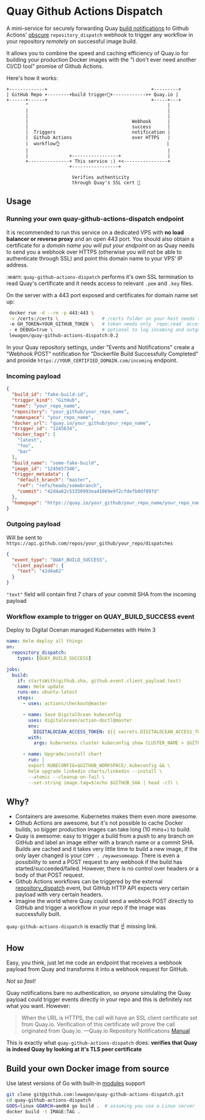 # Quay Github Actions Dispatch

A mini-service for securely forwarding Quay [build notifications](https://docs.quay.io/guides/notifications.html) to Github Actions' [obscure](https://help.github.com/en/actions/reference/events-that-trigger-workflows#external-events-repository_dispatch) `repository_dispatch` webhook to trigger any workflow in your repository _remotely_ on successful image build.

It allows you to combine the speed and caching efficiency of Quay.io for building your production Docker images with the "I don't ever need another CI/CD tool" promise of Github Actions.

Here's how it works:

```
+-------------+                                      +---------+
| GitHub Repo +--------+build trigger👷‍+------------>+ Quay.io |
+------+------+                                      +-----+---+
       ^                                                   |
       |                                                   |
       |                                                   |
       |                                      Webhook      |
       |                                      success      |
       |  Triggers                            notification |
       |  Github Actions                      over HTTPS   |
       |  workflow👌                                       |
       |                                                   |
       |               +-----------------+                 |
       +---------------+ This service :) +<----------------+
                       +-----------------+

                        Verifies authenticity
                        through Quay's SSL cert 🔑
```


## Usage

### Running your own quay-github-actions-dispatch endpoint

It is recommended to run this service on a dedicated VPS with **no load balancer or reverse proxy** and an open 443 port.
You should also obtain a certificate for a _domain name you will put your endpoint_ on as Quay needs to send you a webhook over HTTPS (otherwise you will not be able to authenticate through SSL) and point this domain name to your VPS' IP address.

:warn: `quay-github-actions-dispatch` performs it's own SSL termination to read Quay's certificate and it needs access to relevant `.pem` and `.key` files.

On the server with a 443 port exposed and certificates for domain name set up:

```sh
 docker run -d --rm -p 443:443 \
 -v /certs:/certs \                # /certs folder on your host needs to have .key and .pem files
 -e GH_TOKEN=YOUR_GITHUB_TOKEN \   # token needs only `repo:read` access
 - e DEBUG=true \                  # optional to log incoming and outgoing requests and responses
 lewagon/quay-github-actions-dispatch:0.2
```
In your Quay repository settings, under "Events and Notifications" create a "Webhook POST" notification for "Dockerfile Build Successfully Completed" and provide `https://YOUR_CERTIFIED_DOMAIN.com/incoming` endpoint.

### Incoming payload

```json
{
  "build_id": "fake-build-id",
  "trigger_kind": "GitHub",
  "name": "your_repo_name",
  "repository": "your_github/your_repo_name",
  "namespace": "your_repo_name",
  "docker_url": "quay.io/your_github/your_repo_name",
  "trigger_id": "1245634",
  "docker_tags": [
    "latest",
    "foo",
    "bar"
  ],
  "build_name": "some-fake-build",
  "image_id": "1245657346",
  "trigger_metadata": {
    "default_branch": "master",
    "ref": "refs/heads/somebranch",
    "commit": "42d4a62c53350993ea41069e9f2cfdefb0df097d"
  },
  "homepage": "https://quay.io/your_github/your_repo_name/your_repo_name/build/fake-build-id"
}
```

### Outgoing payload

Will be sent to `https://api.github.com/repos/your_github/your_repo/dispatches`

```json
{
  "event_type": "QUAY_BUILD_SUCCESS",
  "client_payload": {
    "text": "42d4a62"
  }
}
```

`"text"` field will contain first 7 chars of your commit SHA from the incoming payload

### Workflow example to trigger on QUAY_BUILD_SUCCESS event

Deploy to Digital Ocenan managed Kubernetes with Helm 3

```yml
name: Helm deploy all things
on:
  repository_dispatch:
    types: [QUAY_BUILD_SUCCESS]

jobs:
  build:
    if: startsWith(github.sha, github.event.client_payload.text)
    name: Helm update
    runs-on: ubuntu-latest
    steps:
      - uses: actions/checkout@master

      - name: Save DigitalOcean kubeconfig
        uses: digitalocean/action-doctl@master
        env:
          DIGITALOCEAN_ACCESS_TOKEN: ${{ secrets.DIGITALOCEAN_ACCESS_TOKEN }}
        with:
          args: kubernetes cluster kubeconfig show CLUSTER_NAME > $GITHUB_WORKSPACE/.kubeconfig

      - name: Upgrade/install chart
        run: |
        export KUBECONFIG=$GITHUB_WORKSPACE/.kubeconfig && \
        helm upgrade linkedin charts/linkedin --install \
        --atomic --cleanup-on-fail \
        --set-string image.tag=$(echo $GITHUB_SHA | head -c7) \
```

## Why?

* Containers are awesome. Kubernetes makes them even more awesome.
* Github Actions are awesome, but it's not possible to cache Docker builds, so bigger production images can take long (10 mins+) to build.
* Quay is awesome: easy to trigger a build from a push to any branch on GitHub and label an image either with a branch name or a commit SHA. Builds are cached and it takes very little time to build a new image, if the only layer changed is your `COPY . /myawesomeapp`. There is even a possibility to send a POST request to any webhook if the build has started/succeeded/failed. However, there is no control over headers or a body of that POST request.
* Github Actions workflows can be triggered by the external [repository_dispatch](https://help.github.com/en/actions/reference/events-that-trigger-workflows#external-events-repository_dispatch) event, but GitHub HTTP API  expects very certain payload with very certain headers.
* Imagine the world where Quay could send a webhook POST directly to GitHub and trigger a workflow in your repo if the image was successfully built.

`quay-github-actions-dispatch` is exactly that :point_up: missing link.

## How

Easy, you think, just let me code an endpoint that receives a webhook payload from Quay and transforms it into a webhook request for GitHub.

_Not so fast!_

Quay notifications bare no authentication, so _anyone_ simulating the Quay payload could trigger events directly in your repo and this is definitely not what you want. However:

> When the URL is HTTPS, the call will have an SSL client certificate set from Quay.io. Verification of this certificate will prove the call originated from Quay.io. —Quay.io Repository Notifications [Manual](https://docs.quay.io/guides/notifications.html)

This is exactly what `quay-github-actions-dispatch` does: **verifies that Quay is indeed Quay by looking at it's TLS peer certificate**

## Build your own Docker image from source

Use latest versions of Go with built-in [modules](https://github.com/golang/go/wiki/Modules#example) support

```sh
git clone git@github.com:lewagon/quay-github-actions-dispatch.git
cd quay-github-actions-dispatch
GOOS=linux GOARCH=amd64 go build .  # assuming you use a Linux server
docker build -t IMAGE:TAG .
```
